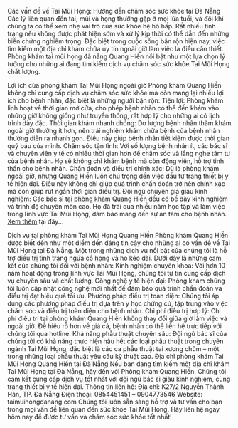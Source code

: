 Các vấn đề về Tai Mũi Họng: Hướng dẫn chăm sóc sức khỏe tại Đà Nẵng
Các lý liên quan đến tai, mũi và họng thường gặp ở mọi lứa tuổi, và đôi khi chúng ta có thể xem nhẹ vai trò của sức khỏe hệ hô hấp. Rất nhiều tình trạng nếu không được phát hiện sớm và xử lý kịp thời có thể dẫn đến những biến chứng nghiêm trọng. Đặc biệt trong cuộc sống bận rộn hiện nay, việc tìm kiếm một địa chỉ khám chữa uy tín ngoài giờ làm việc là điều cần thiết. Phòng khám tai mũi họng đà nẵng Quang Hiền nổi bật như một lựa chọn lý tưởng cho những ai đang tìm kiếm dịch vụ chăm sóc sức khỏe Tai Mũi Họng chất lượng.

Lợi ích của phòng khám Tai Mũi Họng ngoài giờ
Phòng khám Quang Hiền không chỉ cung cấp dịch vụ chăm sóc sức khỏe mà còn mang lại nhiều lợi ích cho bệnh nhân, đặc biệt là những người bận rộn:
Tiện lợi: Phòng khám linh hoạt về thời gian mở cửa, cho phép bệnh nhân có thể đến khám vào những giờ không giống như truyền thống, rất hợp lý cho những ai có lịch trình dày đặc.
Thời gian khám nhanh chóng: Do lượng bệnh nhân thăm khám ngoài giờ thường ít hơn, nên trải nghiệm khám chữa bệnh của bệnh nhân thường diễn ra nhanh gọn. Điều này giúp bệnh nhân tiết kiệm được thời gian quý báu của mình.
Chăm sóc tận tình: Với số lượng bệnh nhân ít, các bác sĩ và chuyên viên y tế có nhiều thời gian hơn để chăm sóc và lắng nghe tâm tư của bệnh nhân. Họ sẽ không chỉ khám bệnh mà còn động viên, hỗ trợ tinh thần cho bệnh nhân.
Chẩn đoán và điều trị chính xác: Dù là phòng khám ngoài giờ, nhưng Quang Hiền luôn chú trọng đến việc đầu tư trang thiết bị y tế hiện đại. Điều này không chỉ giúp quá trình chẩn đoán trở nên chính xác mà còn giúp rút ngắn thời gian điều trị.
Đội ngũ chuyên gia giàu kinh nghiệm: Các bác sĩ tại phòng khám Quang Hiền đều có bề dày kinh nghiệm và trình độ chuyên môn cao. Họ đã trải qua nhiều năm học tập và làm việc trong lĩnh vực Tai Mũi Họng, đảm bảo mang đến sự an tâm cho bệnh nhân.
[Xem thêm](https://taimuihongdanang.com/) tại đây...

Dịch vụ tại phòng khám Tai Mũi Họng Quang Hiền
Phòng khám Quang Hiền được biết đến như một điểm đến đáng tin cậy cho những ai có vấn đề về Tai Mũi Họng tại Đà Nẵng. Một trong những dịch vụ nổi bật của chúng tôi là hỗ trợ điều trị tình trạng ngứa cổ họng và ho kéo dài. Dưới đây là những cam kết của chúng tôi đối với bệnh nhân:
Kinh nghiệm chuyên khoa: Với hơn 10 năm hoạt động trong lĩnh vực Tai Mũi Họng, chúng tôi tự tin cung cấp dịch vụ chuyên sâu và chất lượng.
Công nghệ y tế hiện đại: Phòng khám chúng tôi luôn cập nhật công nghệ mới nhất để đảm bảo quá trình chẩn đoán và điều trị đạt hiệu quả tối ưu.
Phương pháp điều trị toàn diện: Chúng tôi áp dụng các phương pháp điều trị dựa trên y học chứng cứ, tập trung vào việc chăm sóc và điều trị toàn diện cho bệnh nhân.
Chi phí điều trị hợp lý: Chi phí điều trị tại phòng khám Quang Hiền không thay đổi giữa giờ làm việc và ngoài giờ. Để hiểu rõ hơn về giá cả, bệnh nhân có thể liên hệ trực tiếp với chúng tôi qua hotline.
Khả năng phẫu thuật chuyên sâu: Đội ngũ bác sĩ của chúng tôi có khả năng thực hiện hầu hết các loại phẫu thuật trong chuyên ngành Tai Mũi Họng, đặc biệt là các ca phẫu thuật tai xương chũm – một trong những loại phẫu thuật yêu cầu kỹ thuật cao.
Địa chỉ phòng khám Tai Mũi Họng Quang Hiền tại Đà Nẵng
Nếu bạn đang tìm kiếm một địa chỉ khám Tai Mũi Họng tại Đà Nẵng, hãy đến với Phòng khám Quang Hiền. Chúng tôi cam kết cung cấp dịch vụ tốt nhất với đội ngũ bác sĩ giàu kinh nghiệm, cùng trang thiết bị y tế hiện đại.
Thông tin liên hệ:
Địa chỉ: K27/2 Nguyễn Thành Hãn, TP. Đà Nẵng
Điện thoại: 0854451451 – 0904773546
Website: taimuihongdanang.com
Chúng tôi luôn sẵn sàng hỗ trợ và tư vấn cho bạn trong mọi vấn đề liên quan đến sức khỏe Tai Mũi Họng. Hãy liên hệ ngay hôm nay để được tư vấn và chăm sóc sức khỏe tốt nhất!

